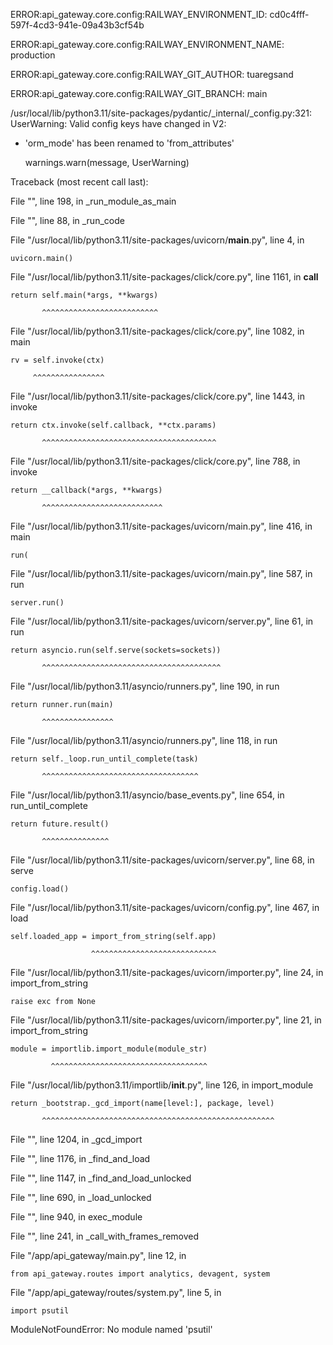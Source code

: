 ERROR:api_gateway.core.config:RAILWAY_ENVIRONMENT_ID: cd0c4fff-597f-4cd3-941e-09a43b3cf54b

ERROR:api_gateway.core.config:RAILWAY_ENVIRONMENT_NAME: production

ERROR:api_gateway.core.config:RAILWAY_GIT_AUTHOR: tuaregsand

ERROR:api_gateway.core.config:RAILWAY_GIT_BRANCH: main

/usr/local/lib/python3.11/site-packages/pydantic/_internal/_config.py:321: UserWarning: Valid config keys have changed in V2:

* 'orm_mode' has been renamed to 'from_attributes'

  warnings.warn(message, UserWarning)

Traceback (most recent call last):

  File "<frozen runpy>", line 198, in _run_module_as_main

  File "<frozen runpy>", line 88, in _run_code

  File "/usr/local/lib/python3.11/site-packages/uvicorn/__main__.py", line 4, in <module>

    uvicorn.main()

  File "/usr/local/lib/python3.11/site-packages/click/core.py", line 1161, in __call__

    return self.main(*args, **kwargs)

           ^^^^^^^^^^^^^^^^^^^^^^^^^^

  File "/usr/local/lib/python3.11/site-packages/click/core.py", line 1082, in main

    rv = self.invoke(ctx)

         ^^^^^^^^^^^^^^^^

  File "/usr/local/lib/python3.11/site-packages/click/core.py", line 1443, in invoke

    return ctx.invoke(self.callback, **ctx.params)

           ^^^^^^^^^^^^^^^^^^^^^^^^^^^^^^^^^^^^^^^

  File "/usr/local/lib/python3.11/site-packages/click/core.py", line 788, in invoke

    return __callback(*args, **kwargs)

           ^^^^^^^^^^^^^^^^^^^^^^^^^^^

  File "/usr/local/lib/python3.11/site-packages/uvicorn/main.py", line 416, in main

    run(

  File "/usr/local/lib/python3.11/site-packages/uvicorn/main.py", line 587, in run

    server.run()

  File "/usr/local/lib/python3.11/site-packages/uvicorn/server.py", line 61, in run

    return asyncio.run(self.serve(sockets=sockets))

           ^^^^^^^^^^^^^^^^^^^^^^^^^^^^^^^^^^^^^^^^

  File "/usr/local/lib/python3.11/asyncio/runners.py", line 190, in run

    return runner.run(main)

           ^^^^^^^^^^^^^^^^

  File "/usr/local/lib/python3.11/asyncio/runners.py", line 118, in run

    return self._loop.run_until_complete(task)

           ^^^^^^^^^^^^^^^^^^^^^^^^^^^^^^^^^^^

  File "/usr/local/lib/python3.11/asyncio/base_events.py", line 654, in run_until_complete

    return future.result()

           ^^^^^^^^^^^^^^^

  File "/usr/local/lib/python3.11/site-packages/uvicorn/server.py", line 68, in serve

    config.load()

  File "/usr/local/lib/python3.11/site-packages/uvicorn/config.py", line 467, in load

    self.loaded_app = import_from_string(self.app)

                      ^^^^^^^^^^^^^^^^^^^^^^^^^^^^

  File "/usr/local/lib/python3.11/site-packages/uvicorn/importer.py", line 24, in import_from_string

    raise exc from None

  File "/usr/local/lib/python3.11/site-packages/uvicorn/importer.py", line 21, in import_from_string

    module = importlib.import_module(module_str)

             ^^^^^^^^^^^^^^^^^^^^^^^^^^^^^^^^^^^

  File "/usr/local/lib/python3.11/importlib/__init__.py", line 126, in import_module

    return _bootstrap._gcd_import(name[level:], package, level)

           ^^^^^^^^^^^^^^^^^^^^^^^^^^^^^^^^^^^^^^^^^^^^^^^^^^^^

  File "<frozen importlib._bootstrap>", line 1204, in _gcd_import

  File "<frozen importlib._bootstrap>", line 1176, in _find_and_load

  File "<frozen importlib._bootstrap>", line 1147, in _find_and_load_unlocked

  File "<frozen importlib._bootstrap>", line 690, in _load_unlocked

  File "<frozen importlib._bootstrap_external>", line 940, in exec_module

  File "<frozen importlib._bootstrap>", line 241, in _call_with_frames_removed

  File "/app/api_gateway/main.py", line 12, in <module>

    from api_gateway.routes import analytics, devagent, system

  File "/app/api_gateway/routes/system.py", line 5, in <module>

    import psutil

ModuleNotFoundError: No module named 'psutil'
